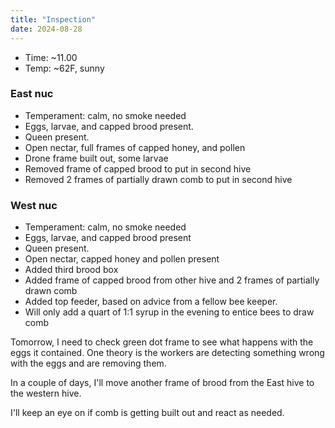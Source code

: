 ```yaml
---
title: "Inspection"
date: 2024-08-28
---
```



- Time: ~11.00
- Temp: ~62F, sunny

### East nuc

- Temperament: calm, no smoke needed
- Eggs, larvae, and capped brood present.
- Queen present.
- Open nectar, full frames of capped honey, and pollen
- Drone frame built out, some larvae
- Removed frame of capped brood to put in second hive
- Removed 2 frames of partially drawn comb to put in second hive

### West nuc

- Temperament: calm, no smoke needed
- Eggs, larvae, and capped brood present
- Queen present.
- Open nectar, capped honey and pollen present
- Added third brood box
- Added frame of capped brood from other hive and 2 frames of partially drawn comb
- Added top feeder, based on advice from a fellow bee keeper.
- Will only add a quart of 1:1 syrup in the evening to entice bees to draw comb

Tomorrow, I need to check green dot frame to see what happens with the eggs it contained.
One theory is the workers are detecting something wrong with the eggs and are removing
them.

In a couple of days, I'll move another frame of brood from the East hive to
the western hive.

I'll keep an eye on if comb is getting built out and react as needed.
